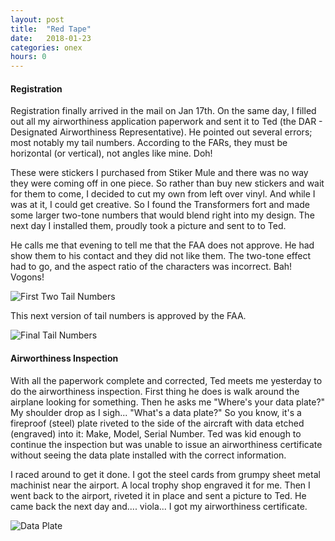 ```yaml
---
layout: post
title:  "Red Tape"
date:   2018-01-23 
categories: onex
hours: 0
---
```


#### Registration

Registration finally arrived in the mail on Jan 17th.  On the same day, I filled out all my airworthiness application paperwork and sent it to Ted (the DAR - Designated Airworthiness Representative).  He pointed out several errors; most notably my tail numbers.  According to the FARs, they must be horizontal (or vertical), not angles like mine.  Doh!

These were stickers I purchased from Stiker Mule and there was no way they were coming off in one piece.  So rather than buy new stickers and wait for them to come, I decided to cut my own from left over vinyl.  And while I was at it, I could get creative.  So I found the Transformers fort and made some larger two-tone numbers that would blend right into my design.  The next day I installed them, proudly took a picture and sent to to Ted. 

He calls me that evening to tell me that the FAA does not approve.  He had show them to his contact and they did not like them.  The two-tone effect had to go, and the aspect ratio of the characters was incorrect.  Bah!  Vogons!

![First Two Tail Numbers](/onex/img/2018-01-23/1.jpg)

This next version of tail numbers is approved by the FAA.

![Final Tail Numbers](/onex/img/2018-01-23/2.jpg)

####  Airworthiness Inspection

With all the paperwork complete and corrected, Ted meets me yesterday to do the airworthiness inspection.  First thing he does is walk around the airplane looking for something. Then he asks me "Where's your data plate?"  My shoulder drop as I sigh... "What's a data plate?"  So you know, it's a fireproof (steel) plate riveted to the side of the aircraft with data etched (engraved) into it: Make, Model, Serial Number.  Ted was kid enough to continue the inspection but was unable to issue an airworthiness certificate without seeing the data plate installed with the correct information.

I raced around to get it done.  I got the steel cards from grumpy sheet metal machinist near the airport.  A local trophy shop engraved it for me.  Then I went back to the airport, riveted it in place and sent a picture to Ted.  He came back the next day and.... viola... I got my airworthiness certificate. 

![Data Plate](/onex/img/2018-01-23/3.jpg)


